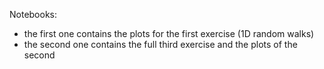 Notebooks: 
  - the first one contains the plots for the first exercise (1D random walks)
  - the second one contains the full third exercise and the plots of the second
